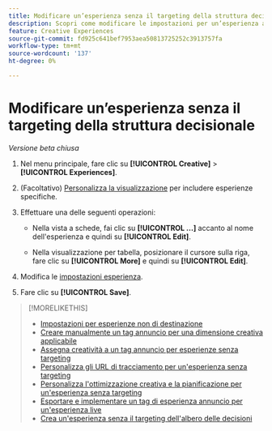 ```yaml
---
title: Modificare un’esperienza senza il targeting della struttura decisionale
description: Scopri come modificare le impostazioni per un’esperienza annuncio senza targeting.
feature: Creative Experiences
source-git-commit: fd925c641bef7953aea50813725252c3913757fa
workflow-type: tm+mt
source-wordcount: '137'
ht-degree: 0%

---
```


# Modificare un’esperienza senza il targeting della struttura decisionale

*Versione beta chiusa*

1. Nel menu principale, fare clic su **[!UICONTROL Creative]** > **[!UICONTROL Experiences]**.

1. (Facoltativo) [Personalizza la visualizzazione](/help/creative/introduction/customize-data-views.md) per includere esperienze specifiche.

1. Effettuare una delle seguenti operazioni:

   * Nella vista a schede, fai clic su **[!UICONTROL ...]** accanto al nome dell&#39;esperienza e quindi su **[!UICONTROL Edit]**.

   * Nella visualizzazione per tabella, posizionare il cursore sulla riga, fare clic su **[!UICONTROL More]** e quindi su **[!UICONTROL Edit]**.

1. Modifica le [impostazioni esperienza](experience-settings-no-targeting.md).

1. Fare clic su **[!UICONTROL Save]**.

>[!MORELIKETHIS]
>
>* [Impostazioni per esperienze non di destinazione](experience-settings-no-targeting.md)
>* [Creare manualmente un tag annuncio per una dimensione creativa applicabile](/help/creative/experiences/experience-tag-create-manually.md)
>* [Assegna creatività a un tag annuncio per esperienze senza targeting](experience-tag-assign-creatives.md)
>* [Personalizza gli URL di tracciamento per un&#39;esperienza senza targeting](/help/creative/experiences/experience-tracking-urls-no-targeting.md)
>* [Personalizza l&#39;ottimizzazione creativa e la pianificazione per un&#39;esperienza senza targeting](/help/creative/experiences/experience-optimization-scheduling-no-targeting.md)
>* [Esportare e implementare un tag di esperienza annuncio per un&#39;esperienza live](/help/creative/experiences/experience-tag-export.md)
>* [Crea un&#39;esperienza senza il targeting dell&#39;albero delle decisioni](experience-create-no-targeting.md)
